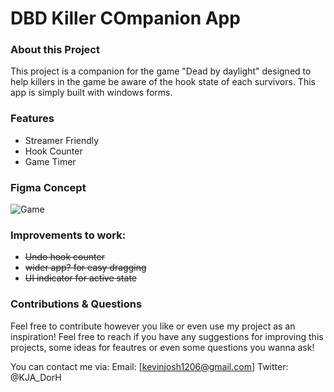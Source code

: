 # DBD Killer COmpanion App

### About this Project
This project is a companion for the game "Dead by daylight" designed to help killers in the game be aware of the hook state of each survivors. This app is simply built with windows forms.

### Features
- Streamer Friendly
- Hook Counter
- Game Timer

### Figma Concept
![Game](https://github.com/user-attachments/assets/5335974d-18df-4fe2-a66b-ab2888f45531)


### Improvements to work:
- ~~Undo hook counter~~
- ~~wider app? for easy dragging~~
- ~~UI indicator for active state~~

### Contributions & Questions
Feel free to contribute however you like or even use my project as an inspiration!
Feel free to reach if you have any suggestions for improving this projects, some ideas for feautres or even some questions you wanna ask!

You can contact me via:
 Email: [kevinjosh1206@gmail.com]
 Twitter: @KJA_DorH
